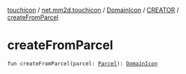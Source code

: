 [touchicon](../../../index.md) / [net.mm2d.touchicon](../../index.md) / [DomainIcon](../index.md) / [CREATOR](index.md) / [createFromParcel](./create-from-parcel.md)

# createFromParcel

`fun createFromParcel(parcel: `[`Parcel`](https://developer.android.com/reference/android/os/Parcel.html)`): `[`DomainIcon`](../index.md)